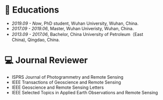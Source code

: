 
# 📖 Educations
- *2019.09 - Now*, PhD student, Wuhan University, Wuhan, China.
- *2017.09 - 2019.06*, Master, Wuhan Univeristy, Wuhan, China.
- *2013.09 - 2017.06*, Bachelor, China University of Petroleum（East China), Qingdao, China.

# 💻 Journal Reviewer
- ISPRS Journal of Photogrammetry and Remote Sensing
- IEEE Transactions of Geoscience and Remote Sensing
- IEEE Geoscience and Remote Sensing Letters
- IEEE Selected Topics in Applied Earth Observations and Remote Sensing

